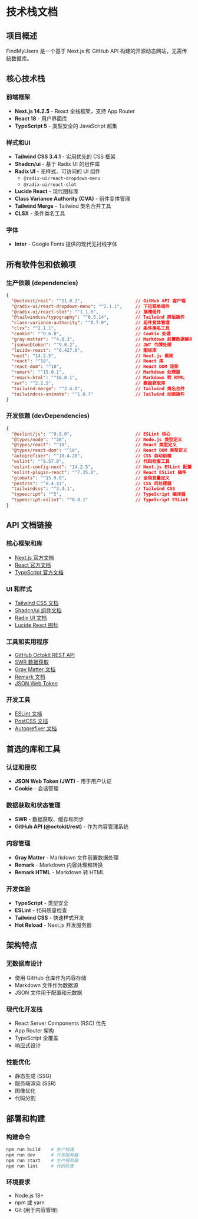 # 技术栈文档

## 项目概述

FindMyUsers 是一个基于 Next.js 和 GitHub API 构建的开源动态网站，无需传统数据库。

## 核心技术栈

### 前端框架
- **Next.js 14.2.5** - React 全栈框架，支持 App Router
- **React 18** - 用户界面库
- **TypeScript 5** - 类型安全的 JavaScript 超集

### 样式和UI
- **Tailwind CSS 3.4.1** - 实用优先的 CSS 框架
- **Shadcn/ui** - 基于 Radix UI 的组件库
- **Radix UI** - 无样式、可访问的 UI 组件
  - `@radix-ui/react-dropdown-menu`
  - `@radix-ui/react-slot`
- **Lucide React** - 现代图标库
- **Class Variance Authority (CVA)** - 组件变体管理
- **Tailwind Merge** - Tailwind 类名合并工具
- **CLSX** - 条件类名工具

### 字体
- **Inter** - Google Fonts 提供的现代无衬线字体

## 所有软件包和依赖项

### 生产依赖 (dependencies)
```json
{
  "@octokit/rest": "^21.0.1",                    // GitHub API 客户端
  "@radix-ui/react-dropdown-menu": "^2.1.1",     // 下拉菜单组件
  "@radix-ui/react-slot": "^1.1.0",              // 插槽组件
  "@tailwindcss/typography": "^0.5.14",          // Tailwind 排版插件
  "class-variance-authority": "^0.7.0",          // 组件变体管理
  "clsx": "^2.1.1",                              // 条件类名工具
  "cookie": "^0.6.0",                            // Cookie 处理
  "gray-matter": "^4.0.3",                       // Markdown 前置数据解析
  "jsonwebtoken": "^9.0.2",                      // JWT 令牌处理
  "lucide-react": "^0.427.0",                    // 图标库
  "next": "14.2.5",                              // Next.js 框架
  "react": "^18",                                // React 库
  "react-dom": "^18",                            // React DOM 渲染
  "remark": "^15.0.1",                           // Markdown 处理器
  "remark-html": "^16.0.1",                      // Markdown 转 HTML
  "swr": "^2.2.5",                               // 数据获取库
  "tailwind-merge": "^2.4.0",                    // Tailwind 类名合并
  "tailwindcss-animate": "^1.0.7"                // Tailwind 动画插件
}
```

### 开发依赖 (devDependencies)
```json
{
  "@eslint/js": "^9.9.0",                        // ESLint 核心
  "@types/node": "^20",                          // Node.js 类型定义
  "@types/react": "^18",                         // React 类型定义
  "@types/react-dom": "^18",                     // React DOM 类型定义
  "autoprefixer": "^10.4.20",                    // CSS 自动前缀
  "eslint": "^8.57.0",                           // 代码检查工具
  "eslint-config-next": "14.2.5",                // Next.js ESLint 配置
  "eslint-plugin-react": "^7.35.0",              // React ESLint 插件
  "globals": "^15.9.0",                          // 全局变量定义
  "postcss": "^8.4.41",                          // CSS 后处理器
  "tailwindcss": "^3.4.1",                       // Tailwind CSS
  "typescript": "^5",                            // TypeScript 编译器
  "typescript-eslint": "^8.0.1"                  // TypeScript ESLint
}
```

## API 文档链接

### 核心框架和库
- [Next.js 官方文档](https://nextjs.org/docs)
- [React 官方文档](https://react.dev/)
- [TypeScript 官方文档](https://www.typescriptlang.org/docs/)

### UI 和样式
- [Tailwind CSS 文档](https://tailwindcss.com/docs)
- [Shadcn/ui 组件文档](https://ui.shadcn.com/)
- [Radix UI 文档](https://www.radix-ui.com/primitives/docs/overview/introduction)
- [Lucide React 图标](https://lucide.dev/guide/packages/lucide-react)

### 工具和实用程序
- [GitHub Octokit REST API](https://octokit.github.io/rest.js/v21)
- [SWR 数据获取](https://swr.vercel.app/)
- [Gray Matter 文档](https://github.com/jonschlinkert/gray-matter)
- [Remark 文档](https://remark.js.org/)
- [JSON Web Token](https://github.com/auth0/node-jsonwebtoken)

### 开发工具
- [ESLint 文档](https://eslint.org/docs/latest/)
- [PostCSS 文档](https://postcss.org/)
- [Autoprefixer 文档](https://github.com/postcss/autoprefixer)

## 首选的库和工具

### 认证和授权
- **JSON Web Token (JWT)** - 用于用户认证
- **Cookie** - 会话管理

### 数据获取和状态管理
- **SWR** - 数据获取、缓存和同步
- **GitHub API (@octokit/rest)** - 作为内容管理系统

### 内容管理
- **Gray Matter** - Markdown 文件前置数据处理
- **Remark** - Markdown 内容处理和转换
- **Remark HTML** - Markdown 转 HTML

### 开发体验
- **TypeScript** - 类型安全
- **ESLint** - 代码质量检查
- **Tailwind CSS** - 快速样式开发
- **Hot Reload** - Next.js 开发服务器

## 架构特点

### 无数据库设计
- 使用 GitHub 仓库作为内容存储
- Markdown 文件作为数据源
- JSON 文件用于配置和元数据

### 现代化开发栈
- React Server Components (RSC) 优先
- App Router 架构
- TypeScript 全覆盖
- 响应式设计

### 性能优化
- 静态生成 (SSG)
- 服务端渲染 (SSR)
- 图像优化
- 代码分割

## 部署和构建

### 构建命令
```bash
npm run build    # 生产构建
npm run dev      # 开发服务器
npm run start    # 生产服务器
npm run lint     # 代码检查
```

### 环境要求
- Node.js 18+
- npm 或 yarn
- Git (用于内容管理)